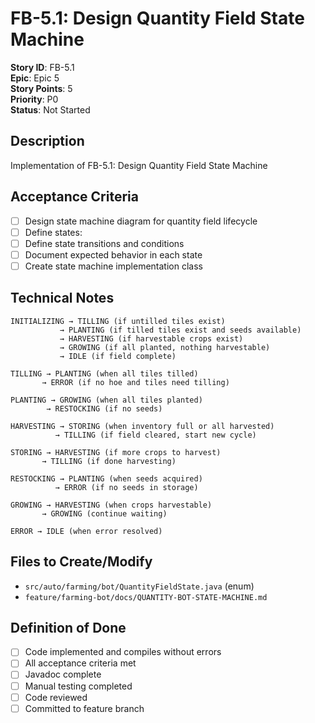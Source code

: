 # FB-5.1: Design Quantity Field State Machine

**Story ID**: FB-5.1  
**Epic**: Epic 5  
**Story Points**: 5  
**Priority**: P0  
**Status**: Not Started  

## Description
Implementation of FB-5.1: Design Quantity Field State Machine

## Acceptance Criteria
- [ ] Design state machine diagram for quantity field lifecycle
- [ ] Define states:
- [ ] Define state transitions and conditions
- [ ] Document expected behavior in each state
- [ ] Create state machine implementation class

## Technical Notes
```
INITIALIZING → TILLING (if untilled tiles exist)
           → PLANTING (if tilled tiles exist and seeds available)
           → HARVESTING (if harvestable crops exist)
           → GROWING (if all planted, nothing harvestable)
           → IDLE (if field complete)

TILLING → PLANTING (when all tiles tilled)
       → ERROR (if no hoe and tiles need tilling)

PLANTING → GROWING (when all tiles planted)
        → RESTOCKING (if no seeds)
        
HARVESTING → STORING (when inventory full or all harvested)
          → TILLING (if field cleared, start new cycle)

STORING → HARVESTING (if more crops to harvest)
       → TILLING (if done harvesting)
       
RESTOCKING → PLANTING (when seeds acquired)
          → ERROR (if no seeds in storage)

GROWING → HARVESTING (when crops harvestable)
       → GROWING (continue waiting)

ERROR → IDLE (when error resolved)
```

## Files to Create/Modify
- `src/auto/farming/bot/QuantityFieldState.java` (enum)
- `feature/farming-bot/docs/QUANTITY-BOT-STATE-MACHINE.md`

## Definition of Done
- [ ] Code implemented and compiles without errors
- [ ] All acceptance criteria met
- [ ] Javadoc complete
- [ ] Manual testing completed
- [ ] Code reviewed
- [ ] Committed to feature branch
